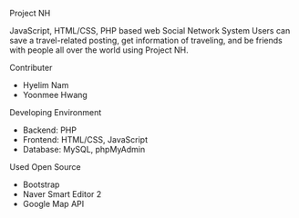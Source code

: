 Project NH

JavaScript, HTML/CSS, PHP based web Social Network System
Users can save a travel-related posting, get information of traveling, and be friends with people all over the world using Project NH.

Contributer
- Hyelim Nam
- Yoonmee Hwang

Developing Environment
- Backend: PHP
- Frontend: HTML/CSS, JavaScript
- Database: MySQL, phpMyAdmin

Used Open Source
- Bootstrap
- Naver Smart Editor 2
- Google Map API
